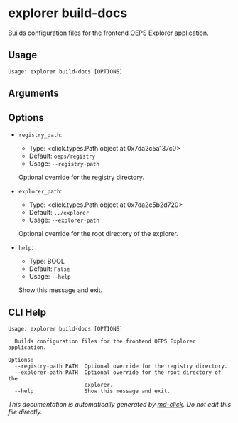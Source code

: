 
# explorer build-docs

Builds configuration files for the frontend OEPS Explorer application.

## Usage

```
Usage: explorer build-docs [OPTIONS]
```

## Arguments


## Options

* `registry_path`:
    * Type: <click.types.Path object at 0x7da2c5a137c0>
    * Default: `oeps/registry`
    * Usage: `--registry-path`

    Optional override for the registry directory.



* `explorer_path`:
    * Type: <click.types.Path object at 0x7da2c5b2d720>
    * Default: `../explorer`
    * Usage: `--explorer-path`

    Optional override for the root directory of the explorer.



* `help`:
    * Type: BOOL
    * Default: `False`
    * Usage: `--help`

    Show this message and exit.



## CLI Help

```
Usage: explorer build-docs [OPTIONS]

  Builds configuration files for the frontend OEPS Explorer application.

Options:
  --registry-path PATH  Optional override for the registry directory.
  --explorer-path PATH  Optional override for the root directory of the
                        explorer.
  --help                Show this message and exit.
```


_This documentation is automatically generated by [md-click](https://github.com/RiveryIo/md-click). Do not edit this file directly._
